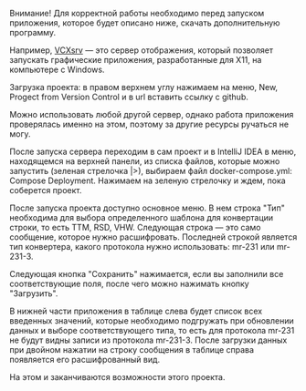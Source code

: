 
Внимание! Для корректной работы необходимо перед запуском приложения, которое будет описано ниже, скачать дополнительную программу.

Например, [VCXsrv](https://sourceforge.net/projects/vcxsrv/) — это сервер отображения, который позволяет запускать графические приложения, разработанные для X11, на компьютере с Windows.

Загрузка проекта: в правом верхнем углу нажимаем на меню, New, Progect from Version Control и в url вставить ссылку с github.

Можно использовать любой другой сервер, однако работа приложения проверялась именно на этом, поэтому за другие ресурсы ручаться не могу.

После запуска сервера переходим в сам проект и в IntelliJ IDEA в меню, находящемся на верхней панели, из списка файлов, которые можно запустить (зеленая стрелочка |>), выбираем файл docker-compose.yml: Compose Deployment. Нажимаем на зеленую стрелочку и ждем, пока соберется проект.

После запуска проекта доступно основное меню. В нем строка "Тип" необходима для выбора определенного шаблона для конвертации строки, то есть TTM, RSD, VHW. Следующая строка — это само сообщение, которое нужно расшифровать. Последней строкой является тип конвертера, какого протокола нужно использовать: mr-231 или mr-231-3. 

Следующая кнопка "Сохранить" нажимается, если вы заполнили все соответствующие поля, после чего можно нажимать кнопку "Загрузить".

В нижней части приложения в таблице слева будет список всех введенных значений, которые необходимо подгружать при обновлении данных и выборе соответствующего типа, то есть для протокола mr-231 не будут видны записи из протокола mr-231-3. После загрузки данных при двойном нажатии на строку сообщения в таблице справа появляется его расшифрованный вид.

На этом и заканчиваются возможности этого проекта.
